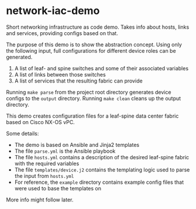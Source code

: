 # network-iac-demo
Short networking infrastructure as code demo. Takes info about hosts, links and services, providing configs based on that.  

The purpose of this demo is to show the abstraction concept. Using only the following input, full configurations for different device roles can be generated.
1. A list of leaf- and spine switches and some of their associated variables
2. A list of links between those switches
3. A list of services that the resulting fabric can provide

Running `make parse` from the project root directory generates device configs to the `output` directory. Running `make clean` cleans up the output directory.  

This demo creates configuration files for a leaf-spine data center fabric based on Cisco NX-OS vPC.

Some details:
- The demo is based on Ansible and Jinja2 templates
- The file `parse.yml` is the Ansible playbook
- The file `hosts.yml` contains a description of the desired leaf-spine fabric with the required variables
- The file `templates/device.j2` contains the templating logic used to parse the input from `hosts.yml`
- For reference, the `example` directory contains example config files that were used to base the templates on

More info might follow later.  
